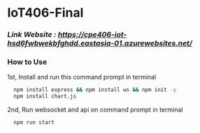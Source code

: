 # IoT406-Final

### ***Link Website : https://cpe406-iot-hsd6fwbwekbfghdd.eastasia-01.azurewebsites.net/***

### How to Use
1st, Install and run this command prompt in terminal

```bash
  npm install express && npm install ws && npm init -y
  npm install chart.js
```

2nd, Run websocket and api on command prompt in terminal

```bash
  npm run start

